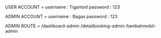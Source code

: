USER ACCOUNT =
username : Tigantod
password : 123

ADMIN ACCOUNT =
username : Bagas
password : 123

ADMIN ROUTE =
/dashboard-admin
/detailbooking-admin
/tambahmobil-admin
